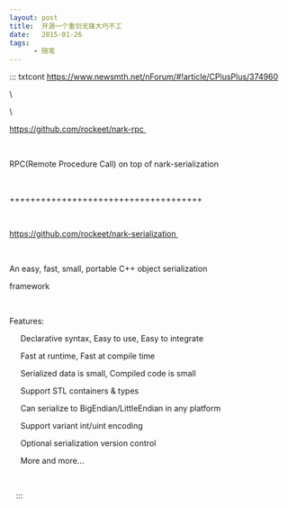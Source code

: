 ```yaml
---
layout: post
title:  开源一个重剑无锋大巧不工
date:   2015-01-26
tags:
      - 随笔
---
```

::: txtcont
https://www.newsmth.net/nForum/#!article/CPlusPlus/374960  

\

\

https://github.com/rockeet/nark-rpc 

  

RPC(Remote Procedure Call) on top of nark-serialization 

  

+++++++++++++++++++++++++++++++++++++ 

  

https://github.com/rockeet/nark-serialization 

  

An easy, fast, small, portable C++ object serialization  

framework 

  

Features: 

     Declarative syntax, Easy to use, Easy to integrate 

     Fast at runtime, Fast at compile time 

     Serialized data is small, Compiled code is small 

     Support STL containers & types 

     Can serialize to BigEndian/LittleEndian in any platform 

     Support variant int/uint encoding 

     Optional serialization version control 

     More and more\... 

  

  
:::
